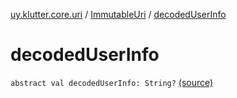 [uy.klutter.core.uri](../index.md) / [ImmutableUri](index.md) / [decodedUserInfo](.)


# decodedUserInfo
`abstract val decodedUserInfo: String?` [(source)](https://github.com/kohesive/klutter/blob/master/core-jdk6/src/main/kotlin/uy/klutter/core/uri/UriBuilder.kt#L31)


